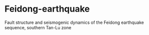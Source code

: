# Feidong-earthquake
Fault structure and seismogenic dynamics of the Feidong earthquake sequence, southern Tan-Lu zone
